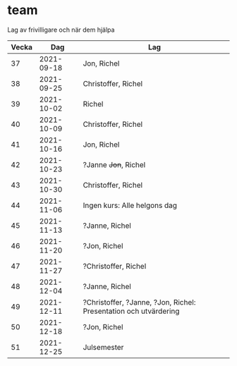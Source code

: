 # team

Lag av frivilligare och när dem hjälpa

Vecka| Dag      |Lag
-----|----------|----------------------------
37   |2021-09-18|Jon, Richel
38   |2021-09-25|Christoffer, Richel
39   |2021-10-02|Richel
40   |2021-10-09|Christoffer, Richel
41   |2021-10-16|Jon, Richel
42   |2021-10-23|?Janne ~~Jon~~, Richel
43   |2021-10-30|Christoffer, Richel
44   |2021-11-06|Ingen kurs: Alle helgons dag
45   |2021-11-13|?Janne, Richel
46   |2021-11-20|?Jon, Richel
47   |2021-11-27|?Christoffer, Richel
48   |2021-12-04|?Janne, Richel
49   |2021-12-11|?Christoffer, ?Janne, ?Jon, Richel: Presentation och utvärdering
50   |2021-12-18|?Jon, Richel
51   |2021-12-25|Julsemester
